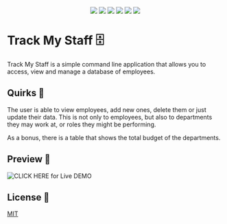 <p align="center">
    <img src="https://img.shields.io/badge/Javascript-yellow" />
    <img src="https://img.shields.io/badge/Figlet-blue"  />
    <img src="https://img.shields.io/badge/Command%20Line-orange" />
    <img src="https://img.shields.io/badge/Node%20JS-purple" >
    <img src="https://img.shields.io/badge/Inquirer-red" >
    <img src="https://img.shields.io/badge/mySQL2-brightgreen" >
</p>

# Track My Staff 🗄

Track My Staff is a simple command line application that allows you to access, view and manage a database of employees.

## Quirks 🎯

The user is able to view employees, add new ones, delete them or just update their data. This is not only to employees, but also to departments they may work at, or roles they might be performing.

As a bonus, there is a table that shows the total budget of the departments.


## Preview 👀 

![CLICK HERE for Live DEMO](https://www.youtube.com/watch?v=Xa6LbZVpcDA)



## License 📓
[MIT](https://choosealicense.com/licenses/mit/)